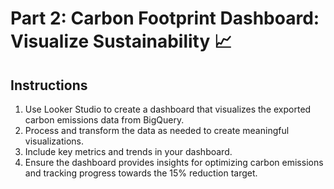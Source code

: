 # Part 2: Carbon Footprint Dashboard: Visualize Sustainability 📈

## Instructions

1.  Use Looker Studio to create a dashboard that visualizes the exported carbon emissions data from BigQuery.
2.  Process and transform the data as needed to create meaningful visualizations.
3.  Include key metrics and trends in your dashboard.
4.  Ensure the dashboard provides insights for optimizing carbon emissions and tracking progress towards the 15% reduction target.


